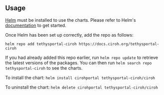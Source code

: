 ## Usage

[Helm](https://helm.sh) must be installed to use the charts. Please refer to
Helm's [documentation](https://helm.sh/docs) to get started.

Once Helm has been set up correctly, add the repo as follows:

`helm repo add tethysportal-ciroh https://docs.ciroh.org/tethysportal-ciroh`

If you had already added this repo earlier, run `helm repo update` to retrieve the latest versions of the packages. You can then run `helm search repo tethysportal-ciroh` to see the charts.

To install the chart: `helm install cirohportal tethysportal-ciroh/ciroh`

To uninstall the chart: `helm delete cirohportal tethysportal-ciroh/ciroh`
